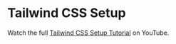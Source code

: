 # Tailwind CSS Setup

Watch the full [Tailwind CSS Setup Tutorial](https://youtu.be/28VIB8cqmoY) on YouTube.
